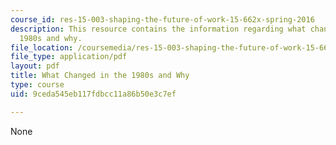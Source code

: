 ```yaml
---
course_id: res-15-003-shaping-the-future-of-work-15-662x-spring-2016
description: This resource contains the information regarding what changed in the
  1980s and why.
file_location: /coursemedia/res-15-003-shaping-the-future-of-work-15-662x-spring-2016/9ceda545eb117fdbcc11a86b50e3c7ef_MITRES_15_003S16_1980s.pdf
file_type: application/pdf
layout: pdf
title: What Changed in the 1980s and Why
type: course
uid: 9ceda545eb117fdbcc11a86b50e3c7ef

---
```

None
